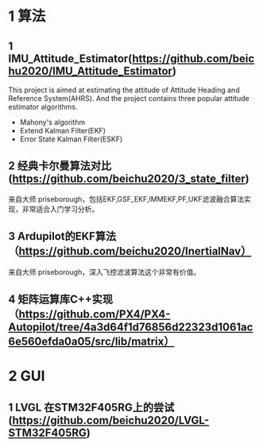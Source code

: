 # 1 算法
## 1 IMU_Attitude_Estimator(https://github.com/beichu2020/IMU_Attitude_Estimator)

This project is aimed at estimating the attitude of Attitude Heading and Reference System(AHRS). And the project contains three popular attitude estimator algorithms.
- Mahony's algorithm
- Extend Kalman Filter(EKF)
- Error State Kalman Filter(ESKF)

## 2 经典卡尔曼算法对比 (https://github.com/beichu2020/3_state_filter)

来自大师 priseborough，包括EKF,GSF_EKF,IMMEKF,PF,UKF滤波融合算法实现，非常适合入门学习分析。

## 3 Ardupilot的EKF算法（https://github.com/beichu2020/InertialNav）
来自大师 priseborough，深入飞控滤波算法这个非常有价值。

## 4 矩阵运算库C++实现（https://github.com/PX4/PX4-Autopilot/tree/4a3d64f1d76856d22323d1061ac6e560efda0a05/src/lib/matrix）

# 2 GUI
## 1 LVGL 在STM32F405RG上的尝试(https://github.com/beichu2020/LVGL-STM32F405RG)
